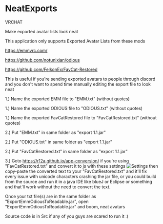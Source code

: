 # NeatExports

VRCHAT

Make exported avatar lists look neat

This application only supports Exported Avatar Lists from these mods

https://emmvrc.com/

https://github.com/notunixian/odious

https://github.com/FelkonEx/FavCat-Restored

This is useful if you're sending exported avatars to people through discord and you don't want to spend time manually editing the export file to look neat

1.) Name the exported EMM file to "EMM.txt" (without quotes)

1.) Name the exported ODIOUS file to "ODIOUS.txt" (without quotes)

1.) Name the exported FavCatRestored file to "FavCatRestored.txt" (without quotes)

2.) Put "EMM.txt" in same folder as "export 1.1.jar"

2.) Put "ODIOUS.txt" in same folder as "export 1.1.jar"

2.) Put "FavCatRestored.txt" in same folder as "export 1.1.jar"

3.) Goto https://r12a.github.io/app-conversion/ if you're using "FavCatRestored.txt" and convert it to js with these settings
![Settings](https://user-images.githubusercontent.com/86382621/164874131-dfcc7a66-dc77-4f7d-8f95-d9ab9178ebb0.PNG)
then copy-paste the converted text to your "FavCatRestored.txt" and it'll fix every issue with unicode characters crashing the jar file, or you could build from the source and run it in a java IDE like blueJ or Eclipse or something and that'll work without the need to convert the text.

Once your txt file(s) are in the same folder as "ExportEmmOdiousToReadable.jar", open "ExportEmmOdiousToReadable.jar" and boom, neat avatars

Source code is in Src if any of you guys are scared to run it :)
